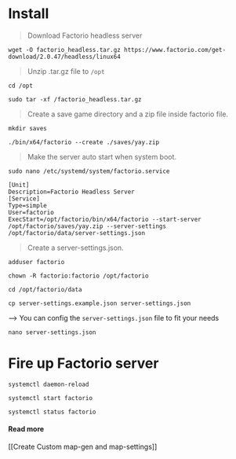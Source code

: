 # Install

> Download Factorio headless server

```shell
wget -O factorio_headless.tar.gz https://www.factorio.com/get-download/2.0.47/headless/linux64
```

> Unzip .tar.gz file to `/opt`

```shell
cd /opt
```

```shell
sudo tar -xf /factorio_headless.tar.gz
```

> Create a save game directory and a zip file inside factorio file.

```shell
mkdir saves
```

```shell
./bin/x64/factorio --create ./saves/yay.zip
```

> Make the server auto start when system boot.

```shell
sudo nano /etc/systemd/system/factorio.service
```

```shell
[Unit]
Description=Factorio Headless Server
[Service]
Type=simple
User=factorio
ExecStart=/opt/factorio/bin/x64/factorio --start-server /opt/factorio/saves/yay.zip --server-settings /opt/factorio/data/server-settings.json
```

> Create a server-settings.json.

```shell
adduser factorio
```

```shell
chown -R factorio:factorio /opt/factorio
```

```shell
cd /opt/factorio/data
```

```shell
cp server-settings.example.json server-settings.json
```

--> You can config the `server-settings.json` file to fit your needs

```shell
nano server-settings.json
```

# Fire up Factorio server

```shell
systemctl daemon-reload
```

```shell
systemctl start factorio
```

```shell
systemctl status factorio
```

#### Read more
[[Create Custom map-gen and map-settings]]


